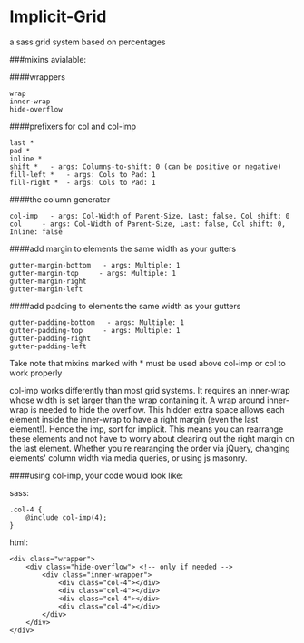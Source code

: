 Implicit-Grid
=============

a sass grid system based on percentages

###mixins avialable:

####wrappers

    wrap
    inner-wrap
    hide-overflow
    
####prefixers for col and col-imp

    last *
    pad *
    inline *
    shift *   - args: Columns-to-shift: 0 (can be positive or negative)
    fill-left *   - args: Cols to Pad: 1
    fill-right *  - args: Cols to Pad: 1
    
####the column generater

    col-imp   - args: Col-Width of Parent-Size, Last: false, Col shift: 0
    col     - args: Col-Width of Parent-Size, Last: false, Col shift: 0, Inline: false

####add margin to elements the same width as your gutters

    gutter-margin-bottom   - args: Multiple: 1
    gutter-margin-top     - args: Multiple: 1
    gutter-margin-right 
    gutter-margin-left   

####add padding to elements the same width as your gutters

    gutter-padding-bottom   - args: Multiple: 1
    gutter-padding-top     - args: Multiple: 1
    gutter-padding-right 
    gutter-padding-left 


Take note that mixins marked with * must be used above col-imp or col to work properly


col-imp works differently than most grid systems. It requires an inner-wrap whose width is set larger than the wrap containing it. A wrap around inner-wrap is needed to hide the overflow. This hidden extra space allows each element inside the inner-wrap to have a right margin (even the last element!). Hence the imp, sort for implicit. This means you can rearrange these elements and not have to worry about clearing out the right margin on the last element. Whether you're rearanging the order via jQuery, changing elements' column width via media queries, or using js masonry.

####using col-imp, your code would look like:

sass:

    .col-4 {
        @include col-imp(4);
    }
    
html:

    <div class="wrapper">
        <div class="hide-overflow"> <!-- only if needed -->
            <div class="inner-wrapper">
                <div class="col-4"></div>
                <div class="col-4"></div>
                <div class="col-4"></div>
                <div class="col-4"></div>
            </div>
        </div>
    </div>
